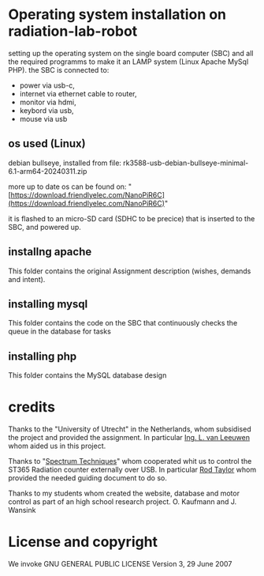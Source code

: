# Operating system installation on radiation-lab-robot
 setting up the operating system on the single board computer (SBC) and all the required programms to make it an LAMP system (Linux Apache MySql PHP).
 the SBC is connected to: 
 - power via usb-c, 
 - internet via ethernet cable to router,
 - monitor via hdmi,
 - keybord via usb,
 - mouse via usb

 

## os used (Linux)
debian bullseye, 
installed from file: rk3588-usb-debian-bullseye-minimal-6.1-arm64-20240311.zip

more up to date os can be found on: "[https://download.friendlyelec.com/NanoPiR6C](https://download.friendlyelec.com/NanoPiR6C)"

it is flashed to an micro-SD card (SDHC to be precice) that is inserted to the SBC, and powered up.


## installng apache
This folder contains the original Assignment description (wishes, demands and intent).


## installing mysql
This folder contains the code on the SBC that continuously checks the queue in the database for tasks


## installing php
This folder contains the MySQL database design


# credits
Thanks to the "University of Utrecht" in the Netherlands, whom subsidised the project and provided the assignment.
In particular [Ing. L. van Leeuwen](https://www.uu.nl/medewerkers/LvanLeeuwen) whom aided us in this project.

Thanks to "[Spectrum Techniques](https://www.spectrumtechniques.com/)" whom cooperated whit us to control the ST365 Radiation counter externally over USB.
In particular [Rod Taylor]() whom provided the needed guiding document to do so.

Thanks to my students whom created the website, database and motor control as part of an high school research project.
O. Kaufmann and J. Wansink 


# License and copyright
We invoke GNU GENERAL PUBLIC LICENSE Version 3, 29 June 2007


   

